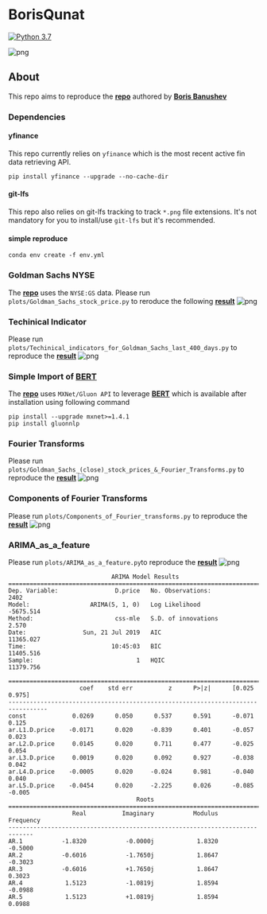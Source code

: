 # BorisQunat
[![Python 3.7](https://img.shields.io/badge/python-3.7-blue.svg)](https://www.python.org/downloads/release/python-370/)

![png](assets/teaser.jpg)


## About
This repo aims to reproduce the __[repo](https://github.com/borisbanushev/stockpredictionai)__ authored by __[Boris Banushev](https://www.linkedin.com/in/borisbanushev/)__ 

### Dependencies 

#### yfinance
This repo currently relies on `yfinance` which is the most recent active fin data retrieving API.

    pip install yfinance --upgrade --no-cache-dir

#### git-lfs 
This repo also relies on git-lfs tracking to track `*.png` file extensions. It's not mandatory for you to install/use `git-lfs` but it's recommended.

#### simple reproduce
    conda env create -f env.yml

    


### Goldman Sachs NYSE

The __[repo](https://github.com/borisbanushev/stockpredictionai)__ uses the `NYSE:GS` data. Please run `plots/Goldman_Sachs_stock_price.py` to reroduce the following __[result](https://github.com/borisbanushev/stockpredictionai/blob/master/output_21_0.png)__
![png](assets/Goldman_Sachs_stock_price.png)


### Techinical Indicator 
Please run `plots/Techinical_indicators_for_Goldman_Sachs_last_400_days.py` to reproduce the __[result](https://github.com/borisbanushev/stockpredictionai/blob/master/output_32_0.png)__
![png](assets/Techinical_indicators_for_Goldman_Sachs_last_400_days.png)


### Simple Import of __[BERT](https://github.com/google-research/bert)__

The __[repo](https://github.com/borisbanushev/stockpredictionai)__ uses `MXNet/Gluon API` to leverage __[BERT](https://github.com/google-research/bert)__ which is available after installation using following command 

    pip install --upgrade mxnet>=1.4.1
    pip install gluonnlp


### Fourier Transforms
Please run `plots/Goldman_Sachs_(close)_stock_prices_&_Fourier_Transforms.py` to reproduce the __[result](https://github.com/borisbanushev/stockpredictionai/blob/master/output_45_0.png)__ 
![png](assets/Goldman_Sachs_(close)_stock_prices_&_Fourier_Transforms.png)


### Components of Fourier Transforms
Please run `plots/Components_of_Fourier_transforms.py` to reproduce the __[result](https://github.com/borisbanushev/stockpredictionai/blob/master/output_47_0.png)__ 
![png](assets/Components_of_Fourier_transforms.png)


### ARIMA_as_a_feature
Please run `plots/ARIMA_as_a_feature.py`to reproduce the __[result](https://github.com/borisbanushev/stockpredictionai/blob/master/output_51_0.png)__ 
![png](assets/ARIMA_as_a_feature.png)
    
                                 ARIMA Model Results                              
    ==============================================================================
    Dep. Variable:                D.price   No. Observations:                 2402
    Model:                 ARIMA(5, 1, 0)   Log Likelihood               -5675.514
    Method:                       css-mle   S.D. of innovations              2.570
    Date:                Sun, 21 Jul 2019   AIC                          11365.027
    Time:                        10:45:03   BIC                          11405.516
    Sample:                             1   HQIC                         11379.756
                                                                                  
    =================================================================================
                        coef    std err          z      P>|z|      [0.025      0.975]
    ---------------------------------------------------------------------------------
    const             0.0269      0.050      0.537      0.591      -0.071       0.125
    ar.L1.D.price    -0.0171      0.020     -0.839      0.401      -0.057       0.023
    ar.L2.D.price     0.0145      0.020      0.711      0.477      -0.025       0.054
    ar.L3.D.price     0.0019      0.020      0.092      0.927      -0.038       0.042
    ar.L4.D.price    -0.0005      0.020     -0.024      0.981      -0.040       0.040
    ar.L5.D.price    -0.0454      0.020     -2.225      0.026      -0.085      -0.005
                                        Roots                                    
    =============================================================================
                      Real          Imaginary           Modulus         Frequency
    -----------------------------------------------------------------------------
    AR.1           -1.8320           -0.0000j            1.8320           -0.5000
    AR.2           -0.6016           -1.7650j            1.8647           -0.3023
    AR.3           -0.6016           +1.7650j            1.8647            0.3023
    AR.4            1.5123           -1.0819j            1.8594           -0.0988
    AR.5            1.5123           +1.0819j            1.8594            0.0988